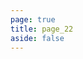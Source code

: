 ```yaml
---
page: true
title: page_22
aside: false
---
```

<script setup>
import Page from "./.vitepress/theme/components/Page.vue";
import { useData } from "vitepress";
const { theme } = useData();
const posts = theme.value.posts.slice(210,220)
</script>
<Page :posts="posts" :pageCurrent="22" :pagesNum="23" />
